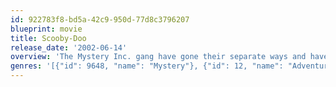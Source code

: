 ```yaml
---
id: 922783f8-bd5a-42c9-950d-77d8c3796207
blueprint: movie
title: Scooby-Doo
release_date: '2002-06-14'
overview: 'The Mystery Inc. gang have gone their separate ways and have been apart for two years, until they each receive an invitation to Spooky Island. Not knowing that the others have also been invited, they show up and discover an amusement park that affects young visitors in very strange ways.'
genres: '[{"id": 9648, "name": "Mystery"}, {"id": 12, "name": "Adventure"}, {"id": 35, "name": "Comedy"}]'
---
```

